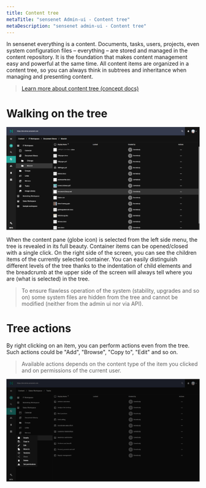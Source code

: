 ```yaml
---
title: Content tree
metaTitle: "sensenet Admin-ui - Content tree"
metaDescription: "sensenet admin-ui - Content tree"
---
```


In sensenet everything is a content. Documents, tasks, users, projects, even system configuration files – everything – are stored and managed in the content repository. It is the foundation that makes content management easy and powerful at the same time. All content items are organized in a content tree, so you can always think in subtrees and inheritance when managing and presenting content.

> [Learn more about content tree (concept docs)](/concepts/basics/02-content-tree)

# Walking on the tree

![tree](../img/content-tree.png)

When the content pane (globe icon) is selected from the left side menu, the tree is revealed in its full beauty. Container items can be opened/closed with a single click. On the right side of the screen, you can see the children items of the currently selected container. You can easily distinguish different levels of the tree thanks to the indentation of child elements and the breadcrumb at the upper side of the screen will always tell where you are (what is selected) in the tree.

> To ensure flawless operation of the system (stability, upgrades and so on) some system files are hidden from the tree and cannot be modified (neither from the admin ui nor via API).

# Tree actions

By right clicking on an item, you can perform actions even from the tree.
Such actions could be "Add", "Browse", "Copy to", "Edit" and so on.

> Available actions depends on the content type of the item you clicked and on permissions of the current user.

![tree_options](../img/content-tree_options.png)
